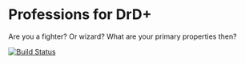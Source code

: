# Professions for DrD+

Are you a fighter? Or wizard? What are your primary properties then?

[![Build Status](https://travis-ci.org/jaroslavtyc/drd-plus-professions.svg?branch=master)](https://travis-ci.org/jaroslavtyc/drd-plus-professions)
